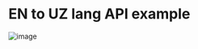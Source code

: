 # EN to UZ lang API example 
![image](https://github.com/themusharraf/LangAPI/assets/122869450/1615440d-e561-4f24-b357-c86c6f05f35b)

   
  
 
 
